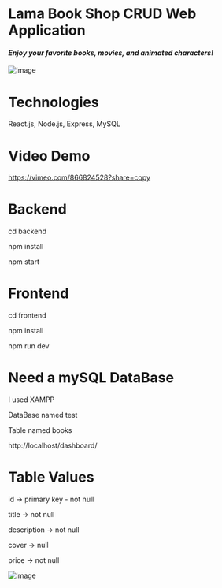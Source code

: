 # Lama Book Shop CRUD Web Application

<h4><i>Enjoy your favorite books, movies, and animated characters!</i></h4>



![image](https://github.com/Norbert305/crud-react-node-mySQL-go/assets/83515541/175be89d-5555-4b38-b479-42e06aa04f8c)


# Technologies
<p>React.js, Node.js, Express, MySQL</p>

# Video Demo

https://vimeo.com/866824528?share=copy

# Backend 
<p>cd backend</p>
<p>npm install</p>
<p>npm start</p>

# Frontend 
<p>cd frontend</p>
<p>npm install</p>
<p>npm run dev</p>

# Need a mySQL DataBase
<p>I used XAMPP</p> 
<p>DataBase named test</p>
<p>Table named books</p>
http://localhost/dashboard/

# Table Values
<p>id -> primary key - not null </p>
<p>title -> not null</p>
<p>description -> not null</p>
<p>cover -> null</p>
<p>price -> not null</p>


![image](https://github.com/Norbert305/crud-react-node-mySQL-go/assets/83515541/4d825d2e-16a4-4a95-96b1-847e958d1a0f)
